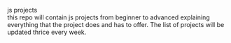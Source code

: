 js projects  
this repo will contain js projects from beginner to advanced explaining everything that the project does and has to offer. The list of projects will be updated thrice every week. 
